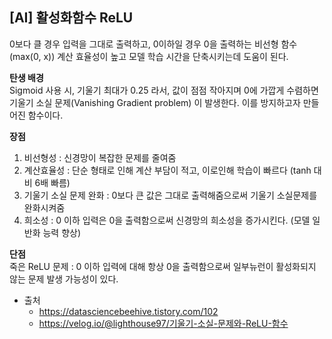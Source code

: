## [AI] 활성화함수 ReLU
0보다 클 경우 입력을 그대로 출력하고, 0이하일 경우 0을 출력하는 비선형 함수 (max(0, x))
계산 효율성이 높고 모델 학습 시간을 단축시키는데 도움이 된다.

**탄생 배경**   
Sigmoid 사용 시, 기울기 최대가 0.25 라서, 값이 점점 작아지며 0에 가깝게 수렴하면 기울기 소실 문제(Vanishing Gradient problem) 이 발생한다. 이를 방지하고자 만들어진 함수이다.

**장점**
1. 비선형성 : 신경망이 복잡한 문제를 줄여줌
2. 계산효율성 : 단순 형태로 인해 계산 부담이 적고, 이로인해 학습이 빠르다 (tanh 대비 6배 빠름)
3. 기울기 소실 문제 완화 : 0보다 큰 값은 그대로 출력해줌으로써 기울기 소실문제를 완화시켜줌
4. 희소성 : 0 이하 입력은 0을 출력함으로써 신경망의 희소성을 증가시킨다. (모델 일반화 능력 향상)

**단점**   
죽은 ReLU 문제 : 0 이하 입력에 대해 항상 0을 출력함으로써 일부뉴런이 활성화되지 않는 문제 발생 가능성이 있다.

- 출처
  - https://datasciencebeehive.tistory.com/102
  - https://velog.io/@lighthouse97/기울기-소실-문제와-ReLU-함수
